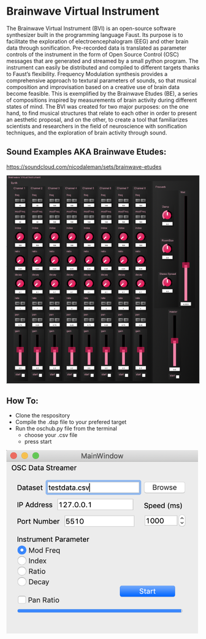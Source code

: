 # Brainwave Virtual Instrument

The Brainwave Virtual Instrument (BVI) is an open-source software synthesizer built in the programming language Faust. Its purpose is to facilitate the exploration of electroencephalogram (EEG) and other brain data through sonification. Pre-recorded data is translated as parameter controls of the instrument in the form of Open Source Control (OSC) messages that are generated and streamed by a small python program. The instrument can easily be distributed and compiled to different targets thanks to Faust’s flexibility. Frequency Modulation synthesis provides a comprehensive approach to textural parameters of sounds, so that musical composition and improvisation based on a creative use of brain data become feasible. This is exemplified by the Brainwave Etudes (BE), a series of compositions inspired by measurements of brain activity during different states of mind. The BVI was created for two major purposes: on the one hand, to find musical structures that relate to each other in order to present an aesthetic proposal, and on the other, to create a tool that familiarizes scientists and researchers in the field of neuroscience with sonification techniques, and the exploration of brain activity through sound.


## Sound Examples AKA Brainwave Etudes:

https://soundcloud.com/nicodaleman/sets/brainwave-etudes

<img src = "BVIGUI.png" width= "1000">

## How To:

- Clone the respository
- Compile the .dsp file to your prefered target
- Run the oschub.py file from the terminal
  - choose your .csv file
  - press start

<img src = "OSCGUI.png" width= "500">
